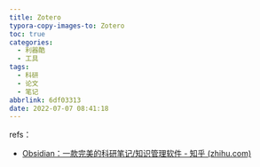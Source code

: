```yaml
---
title: Zotero
typora-copy-images-to: Zotero
toc: true
categories:
  - 利器酷
  - 工具
tags:
  - 科研
  - 论文
  - 笔记
abbrlink: 6df03313
date: 2022-07-07 08:41:18
---
```


refs：
- [Obsidian：一款完美的科研笔记/知识管理软件 - 知乎 (zhihu.com)](https://zhuanlan.zhihu.com/p/349638221)